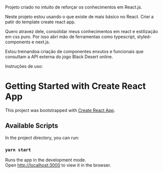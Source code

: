 Projeto criado no intuito de reforçar os conhecimentos em React.js.

Neste projeto estou usando o que existe de mais básico no React. Criei a patir  do template create react app.

Quero atravez dele, consolidar meus conhecimentos em react e estilização em css puro.
Por isso abri mão de ferramentas como typescript, styled-components e next.js.

Estou treinandoa criação de componentes enxutos e funcionais que consultam a API externa do jogo Black Desert online.
 




Instruções de uso:

# Getting Started with Create React App

This project was bootstrapped with [Create React App](https://github.com/facebook/create-react-app).

## Available Scripts

In the project directory, you can run:

### `yarn start`

Runs the app in the development mode.\
Open [http://localhost:3000](http://localhost:3000) to view it in the browser.

